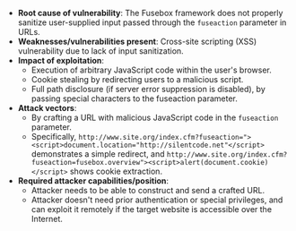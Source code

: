 - **Root cause of vulnerability**: The Fusebox framework does not properly sanitize user-supplied input passed through the `fuseaction` parameter in URLs.
- **Weaknesses/vulnerabilities present**: Cross-site scripting (XSS) vulnerability due to lack of input sanitization.
- **Impact of exploitation**:
    - Execution of arbitrary JavaScript code within the user's browser.
    - Cookie stealing by redirecting users to a malicious script.
    - Full path disclosure (if server error suppression is disabled), by passing special characters to the fuseaction parameter.
- **Attack vectors**:
    - By crafting a URL with malicious JavaScript code in the `fuseaction` parameter.
    - Specifically, `http://www.site.org/index.cfm?fuseaction="><script>document.location="http://silentcode.net"</script>` demonstrates a simple redirect, and `http://www.site.org/index.cfm?fuseaction=fusebox.overview"><script>alert(document.cookie)</script>` shows cookie extraction.
- **Required attacker capabilities/position**:
    - Attacker needs to be able to construct and send a crafted URL.
    - Attacker doesn't need prior authentication or special privileges, and can exploit it remotely if the target website is accessible over the Internet.